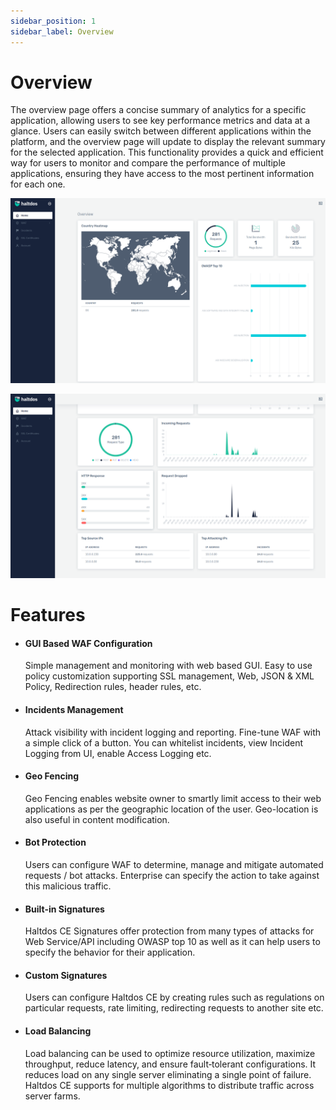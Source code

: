 ```yaml
---
sidebar_position: 1
sidebar_label: Overview
---
```


# Overview

The overview page offers a concise summary of analytics for a specific application, allowing users to see key performance metrics and data at a glance. Users can easily switch between different applications within the platform, and the overview page will update to display the relevant summary for the selected application. This functionality provides a quick and efficient way for users to monitor and compare the performance of multiple applications, ensuring they have access to the most pertinent information for each one.
   
![Overview](/img/ce-waf/docs/overview_1.png)
   

![Overview](/img/ce-waf/docs/overview_2.png)

# Features

- #### **GUI Based WAF Configuration**  
    Simple management and monitoring with web based GUI. Easy to use policy customization supporting SSL management, Web, JSON & XML Policy, Redirection rules, header rules, etc.

- #### **Incidents Management**  
    Attack visibility with incident logging and reporting. Fine-tune WAF with a simple click of a button. You can whitelist incidents, view Incident Logging from UI, enable Access Logging etc.

- #### **Geo Fencing**  
    Geo Fencing enables website owner to smartly limit access to their web applications as per the geographic location of the user. Geo-location is also useful in content modification.

- #### **Bot Protection**  
    Users can configure WAF to determine, manage and mitigate automated requests / bot attacks. Enterprise can specify the action to take against this malicious traffic.

- #### **Built-in Signatures**  
    Haltdos CE Signatures offer protection from many types of attacks for Web Service/API including OWASP top 10 as well as it can help users to specify the behavior for their application.  

- #### **Custom Signatures**  
    Users can configure Haltdos CE by creating rules such as regulations on particular requests, rate limiting, redirecting requests to another site etc. 

- #### **Load Balancing**  
    Load balancing can be used to optimize resource utilization, maximize throughput, reduce latency, and ensure fault‑tolerant configurations. It reduces load on any single server eliminating a single point of failure. Haltdos CE supports for multiple algorithms to distribute traffic across server farms.  